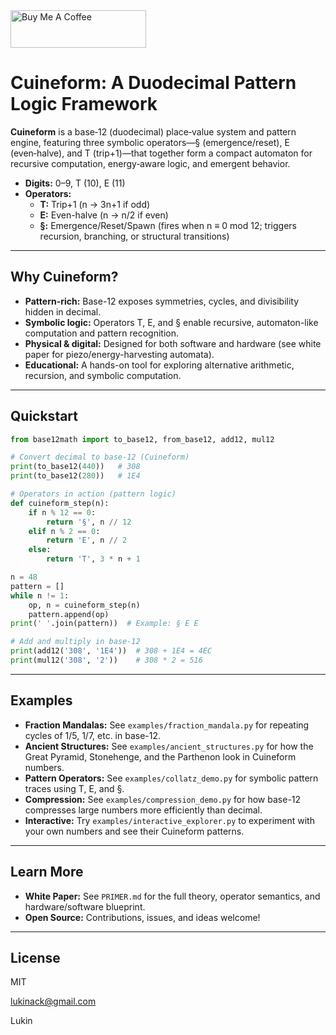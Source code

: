 <a href="https://www.buymeacoffee.com/lukinackc" target="_blank">
    <img src="https://cdn.buymeacoffee.com/buttons/v2/default-yellow.png" alt="Buy Me A Coffee" style="height: 60px; width: 217px;" >
</a>

# Cuineform: A Duodecimal Pattern Logic Framework

**Cuineform** is a base‑12 (duodecimal) place‑value system and pattern engine, featuring three symbolic operators—§ (emergence/reset), E (even‑halve), and T (trip+1)—that together form a compact automaton for recursive computation, energy‑aware logic, and emergent behavior.

- **Digits:** 0–9, T (10), E (11)
- **Operators:**
  - **T:** Trip+1 (n → 3n+1 if odd)
  - **E:** Even-halve (n → n/2 if even)
  - **§:** Emergence/Reset/Spawn (fires when n ≡ 0 mod 12; triggers recursion, branching, or structural transitions)

---

## Why Cuineform?
- **Pattern-rich:** Base-12 exposes symmetries, cycles, and divisibility hidden in decimal.
- **Symbolic logic:** Operators T, E, and § enable recursive, automaton-like computation and pattern recognition.
- **Physical & digital:** Designed for both software and hardware (see white paper for piezo/energy-harvesting automata).
- **Educational:** A hands-on tool for exploring alternative arithmetic, recursion, and symbolic computation.

---

## Quickstart

```python
from base12math import to_base12, from_base12, add12, mul12

# Convert decimal to base-12 (Cuineform)
print(to_base12(440))   # 308
print(to_base12(280))   # 1E4

# Operators in action (pattern logic)
def cuineform_step(n):
    if n % 12 == 0:
        return '§', n // 12
    elif n % 2 == 0:
        return 'E', n // 2
    else:
        return 'T', 3 * n + 1

n = 48
pattern = []
while n != 1:
    op, n = cuineform_step(n)
    pattern.append(op)
print(' '.join(pattern))  # Example: § E E

# Add and multiply in base-12
print(add12('308', '1E4'))  # 308 + 1E4 = 4EC
print(mul12('308', '2'))    # 308 * 2 = 516
```

---

## Examples
- **Fraction Mandalas:** See `examples/fraction_mandala.py` for repeating cycles of 1/5, 1/7, etc. in base-12.
- **Ancient Structures:** See `examples/ancient_structures.py` for how the Great Pyramid, Stonehenge, and the Parthenon look in Cuineform numbers.
- **Pattern Operators:** See `examples/collatz_demo.py` for symbolic pattern traces using T, E, and §.
- **Compression:** See `examples/compression_demo.py` for how base-12 compresses large numbers more efficiently than decimal.
- **Interactive:** Try `examples/interactive_explorer.py` to experiment with your own numbers and see their Cuineform patterns.

---

## Learn More
- **White Paper:** See `PRIMER.md` for the full theory, operator semantics, and hardware/software blueprint.
- **Open Source:** Contributions, issues, and ideas welcome!

---

## License
MIT

lukinack@gmail.com

Lukin